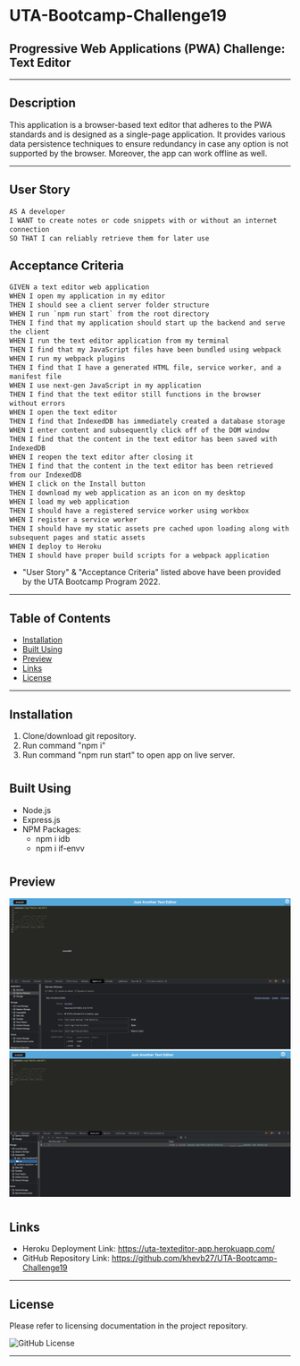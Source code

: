 # UTA-Bootcamp-Challenge19
## Progressive Web Applications (PWA) Challenge: Text Editor
----------------------------------------------------------------------
## Description

This application is a browser-based text editor that adheres to the PWA standards and is designed as a single-page application. It provides various data persistence techniques to ensure redundancy in case any option is not supported by the browser. Moreover, the app can work offline as well.

----------------------------------------------------------------------

## User Story

```
AS A developer
I WANT to create notes or code snippets with or without an internet connection
SO THAT I can reliably retrieve them for later use
```

## Acceptance Criteria

```
GIVEN a text editor web application
WHEN I open my application in my editor
THEN I should see a client server folder structure
WHEN I run `npm run start` from the root directory
THEN I find that my application should start up the backend and serve the client
WHEN I run the text editor application from my terminal
THEN I find that my JavaScript files have been bundled using webpack
WHEN I run my webpack plugins
THEN I find that I have a generated HTML file, service worker, and a manifest file
WHEN I use next-gen JavaScript in my application
THEN I find that the text editor still functions in the browser without errors
WHEN I open the text editor
THEN I find that IndexedDB has immediately created a database storage
WHEN I enter content and subsequently click off of the DOM window
THEN I find that the content in the text editor has been saved with IndexedDB
WHEN I reopen the text editor after closing it
THEN I find that the content in the text editor has been retrieved from our IndexedDB
WHEN I click on the Install button
THEN I download my web application as an icon on my desktop
WHEN I load my web application
THEN I should have a registered service worker using workbox
WHEN I register a service worker
THEN I should have my static assets pre cached upon loading along with subsequent pages and static assets
WHEN I deploy to Heroku
THEN I should have proper build scripts for a webpack application
```
* "User Story" & "Acceptance Criteria" listed above have been provided by the UTA Bootcamp Program 2022.
----------------------------------------------------------------------

## Table of Contents

- [Installation](#installation)
- [Built Using](#built-using)
- [Preview](#preview)
- [Links](#links)
- [License](#license)

----------------------------------------------------------------------

## Installation

1. Clone/download git repository.
2. Run command "npm i"
3. Run command "npm run start" to open app on live server.

#

## Built Using

- Node.js
- Express.js
- NPM Packages:
    - npm i idb
    - npm i if-envv

#

## Preview

<img src= "assets/images/C19 Screenshot 1.png"/>
<img src= "assets/images/C19 Screenshot 2.png"/>

#

## Links

- Heroku Deployment Link: https://uta-texteditor-app.herokuapp.com/ 
- GitHub Repository Link: https://github.com/khevb27/UTA-Bootcamp-Challenge19 

----------------------------------------------------------------------
## License

Please refer to licensing documentation in the project repository.

<img src="https://img.shields.io/badge/license-MIT License-blue.svg" alt="GitHub License">

----------------------------------------------------------------------
